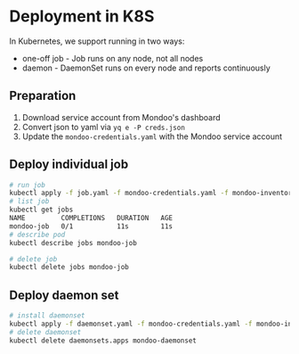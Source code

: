 # Deployment in K8S

In Kubernetes, we support running in two ways:

- one-off job - Job runs on any node, not all nodes
- daemon - DaemonSet runs on every node and reports continuously

## Preparation

1. Download service account from Mondoo's dashboard
2. Convert json to yaml via `yq e -P creds.json`
3. Update the `mondoo-credentials.yaml` with the Mondoo service account

## Deploy individual job

```bash
# run job
kubectl apply -f job.yaml -f mondoo-credentials.yaml -f mondoo-inventory.yaml
# list job
kubectl get jobs
NAME         COMPLETIONS   DURATION   AGE
mondoo-job   0/1           11s        11s
# describe pod
kubectl describe jobs mondoo-job  

# delete job
kubectl delete jobs mondoo-job 
```

## Deploy daemon set

```bash
# install daemonset
kubectl apply -f daemonset.yaml -f mondoo-credentials.yaml -f mondoo-inventory.yaml
# delete daemonset
kubectl delete daemonsets.apps mondoo-daemonset
```